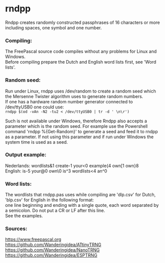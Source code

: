 # rndpp
Rndpp creates randomly constructed passphrases of 16 characters or more including spaces, one symbol and one number.

### Compiling:
The FreePascal source code compiles without any problems for Linux and Windows.<br>
Before compiling prepare the Dutch and English word lists first, see 'Word lists'.

### Random seed:
Run under Linux, rndpp uses /dev/random to create a random seed which the Mersenne Twister algorithm uses to
generate random numbers.<br>
If one has a hardware random number generator connected to /dev/ttyUSB0 one could use:<br>
`rndpp $(od -vAn -N2 -tu2 < /dev/ttyUSB0 | tr -d ' \n\r')`<br>

Such is not available under Windows, therefore Rndpp also accepts a parameter which is the random seed.
For example use the Powershell command 'rndpp %{Get-Random}' to generate a seed and feed it to rndpp as a parameter. If not using this parameter and if run under Windows the system time is used as a seed.<br>

### Output example:
Nederlands: wordlists&1 create-1 your<0 example{4 own[1 own}8<br> 
English:    is-5 your@0 own\0 is^3 wordlists<4 an^0 

### Word lists:
The wordlists that rndpp.pas uses while compiling are 'dlp.csv' for Dutch, 'blp.csv' for English in the following format:<br>
one line beginning and ending with a single quote, each word separated by a semicolon. Do not put a CR or LF after this line.<br>
See the examples.

### Sources:
https://www.freepascal.org<br>
https://github.com/Wanderingidea/ATtinyTRNG<br>
https://github.com/Wanderingidea/NanoTRNG<br>
https://github.com/Wanderingidea/ESPTRNG

